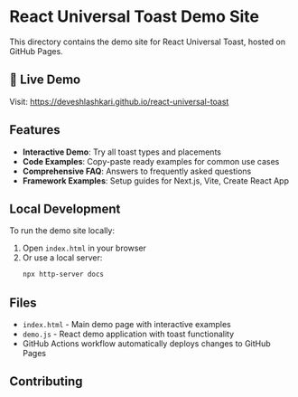 # React Universal Toast Demo Site

This directory contains the demo site for React Universal Toast, hosted on GitHub Pages.

## 🚀 Live Demo

Visit: https://deveshlashkari.github.io/react-universal-toast

## Features

- **Interactive Demo**: Try all toast types and placements
- **Code Examples**: Copy-paste ready examples for common use cases
- **Comprehensive FAQ**: Answers to frequently asked questions
- **Framework Examples**: Setup guides for Next.js, Vite, Create React App

## Local Development

To run the demo site locally:

1. Open `index.html` in your browser
2. Or use a local server:
   ```bash
   npx http-server docs
   ```

## Files

- `index.html` - Main demo page with interactive examples
- `demo.js` - React demo application with toast functionality
- GitHub Actions workflow automatically deploys changes to GitHub Pages

## Contributing

To improve the demo site:

1. Edit the HTML/CSS/JS files in the `docs/` directory
2. Test locally by opening `index.html`
3. Commit and push - GitHub Actions will auto-deploy

The demo uses CDN versions of React and other dependencies for simplicity.
